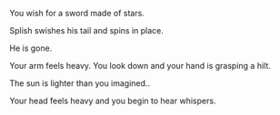 You wish for a sword made of stars.

Splish swishes his tail and spins in place.

He is gone.

Your arm feels heavy. You look down and your hand is grasping a hilt.

The sun is lighter than you imagined..

Your head feels heavy and you begin to hear whispers.
